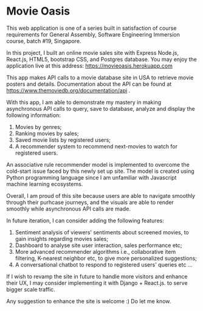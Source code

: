 # Movie Oasis

This web application is one of a series built in satisfaction of course requirements for General Assembly, Software Engineering Immersion course, batch #19, Singapore.  

In this project, I built an online movie sales site with Express Node.js, React.js, HTML5, bootstrap CSS, and Postgres database.  You may enjoy the application live at this address: https://movieoasis.herokuapp.com

This app makes API calls to a movie database site in USA to retrieve movie posters and details. Documentation about the API can be found  at https://www.themoviedb.org/documentation/api . 

With this app, I am able to demonstrate my mastery in making asynchronous API calls to query, save to database, analyze and display the following information:

1.  Movies by genres;
2.  Ranking movies by sales;
3.  Saved movie lists by registered users;
4.  A recommender system to recommend next-movies to watch for registered users.

An associative rule recommender model is implemented to overcome the cold-start issue faced by this newly set up site.  The model is created using Python programming language since I am unfamiliar with Javascript machine learning ecosystems.

Overall, I am proud of this site because users are able to navigate smoothly through their purhcase journeys, and the visuals are able to render smoothly while asynchronous API calls are made.

In future iteration, I can consider adding the following features:

1.  Sentiment analysis of viewers' sentiments about screened movies, to gain insights regarding movies sales;
2.  Dashboard to analyse site user interaction, sales performance etc;
3.  More advanced recommender algorithms i.e., collaborative item filtering, K-nearest neighbor etc, to give more personalized suggestions;
4.  A conversational chatbot to respond to registered users' queries etc ...

If I wish to revamp the site in future to handle more visitors and enhance their UX, I may consider implementing it with Django + React.js. to serve bigger scale traffic.

Any suggestion to enhance the site is welcome :) Do let me know.
